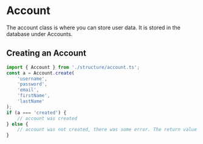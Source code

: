 # Account

The account class is where you can store user data. It is stored in the database
under Accounts.

## Creating an Account

```typescript runnable
import { Account } from './structure/account.ts';
const a = Account.create(
    'username',
    'password',
    'email',
    'firstName',
    'lastName'
);
if (a === 'created') {
    // account was created
} else {
    // account was not created, there was some error. The return value is the error message
}
```
